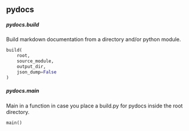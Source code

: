 ## pydocs


##### pydocs.build

Build markdown documentation from a directory and/or python module.

```py
build(
    root,
    source_module,
    output_dir,
    json_dump=False
)
```


##### pydocs.main

Main in a function in case you place a build.py for pydocs inside the root directory.

```py
main()
```
